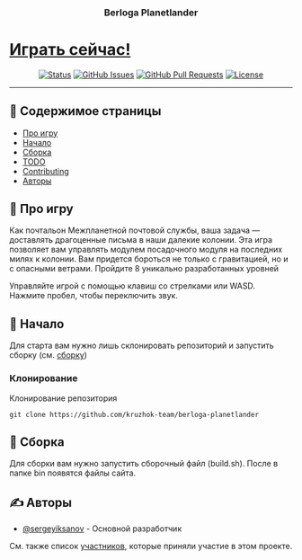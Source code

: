 <h3 align="center">Berloga Planetlander</h3>

# [Играть сейчас!](https://js13kgames.com/games/interplanetary-postal-service/index.html) 

<div align="center">

[![Status](https://img.shields.io/badge/status-active-success.svg)]()
[![GitHub Issues](https://img.shields.io/github/issues/kylelobo/The-Documentation-Compendium.svg)](https://github.com/kruzhok-team/berloga-planetlander/issues)
[![GitHub Pull Requests](https://img.shields.io/github/issues-pr/kylelobo/The-Documentation-Compendium.svg)](https://github.com/kruzhok-team/berloga-planetlander/pulls)
[![License](https://img.shields.io/badge/license-MIT-blue.svg)](/LICENSE)

</div>

---

## 📝 Содержимое страницы

- [Про игру](#about)
- [Начало](#getting_started)
- [Сборка](#deployment)
- [TODO](../TODO.md)
- [Contributing](../CONTRIBUTING.md)
- [Авторы](#authors)

## 🧐 Про игру <a name = "about"></a>

Как почтальон Межпланетной почтовой службы, ваша задача — доставлять
драгоценные письма в наши далекие колонии. Эта игра позволяет вам управлять модулем посадочного модуля
на последних милях к колонии. Вам придется бороться не только с гравитацией,
но и с опасными ветрами. Пройдите 8 уникально разработанных уровней

Управляйте игрой с помощью клавиш со стрелками или WASD. Нажмите пробел, чтобы переключить звук.

## 🏁 Начало <a name = "getting_started"></a>

Для старта вам нужно лишь склонировать репозиторий и запустить сборку (см. [сборку](#deployment))

### Клонирование

Клонирование репозитория

```
git clone https://github.com/kruzhok-team/berloga-planetlander
```

## 🏁 Сборка <a name = "deployment"></a>

Для сборки вам нужно запустить сборочный файл (build.sh). После в папке bin появятся файлы сайта.

## ✍️ Авторы <a name = "authors"></a>

- [@sergeyiksanov](https://github.com/sergeyiksanov) - Основной разработчик

См. также список [участников](https://github.com/kruzhok-team/berloga-planetlander/contributors), которые приняли участие в этом проекте.
